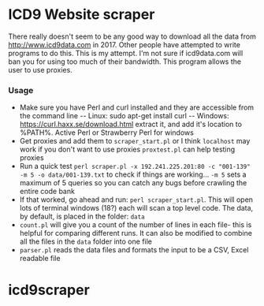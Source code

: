# ICD9 Website scraper

There really doesn't seem to be any good way to download all the data from http://www.icd9data.com in 2017. Other people have attempted to write programs to do this. This is my attempt. I'm not sure if icd9data.com will ban you for using too much of their bandwidth. This program allows the user to use proxies.

### Usage

- Make sure you have Perl and curl installed and they are accessible from the command line
-- Linux: sudo apt-get install curl
-- Windows: https://curl.haxx.se/download.html  extract it, and add it's location to %PATH%.  Active Perl or Strawberry Perl for windows
- Get proxies and add them to `scraper_start.pl` or I think `localhost` may work if you don't want to use proxies `proxtest.pl` can help testing proxies
- Run a quick test `perl scraper.pl -x 192.241.225.201:80 -c "001-139" -m 5 -o data/001-139.txt` to check if things are working... `-m 5` sets a maximum of 5 queries so you can catch any bugs before crawling the entire code bank
- If that worked, go ahead and run: `perl scraper_start.pl`. This will open lots of terminal windows (18?) each will scan a top level code. The data, by default, is placed in the folder: `data` 
- `count.pl` will give you a count of the number of lines in each file- this is helpful for comparing different runs. It can also be modified to combine all the files in the `data` folder into one file
- `parser.pl` reads the data files and formats the input to be a CSV, Excel readable file
# icd9scraper
